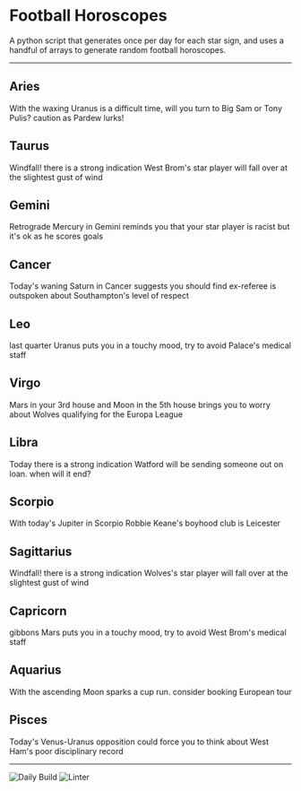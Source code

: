 # Football Horoscopes

A python script that generates once per day for each star sign, and uses a handful of arrays to generate random football horoscopes.

---

<!-- horoscopes_item starts -->
<h2>Aries</h2><p>With the waxing Uranus is a difficult time, will you turn to Big Sam or Tony Pulis? caution as Pardew lurks!</p><h2>Taurus</h2><p>Windfall! there is a strong indication West Brom's star player will fall over at the slightest gust of wind</p><h2>Gemini</h2><p>Retrograde Mercury in Gemini reminds you that your star player is racist but it's ok as he scores goals</p><h2>Cancer</h2><p>Today's waning Saturn in Cancer suggests you should find ex-referee is outspoken about Southampton's level of respect</p><h2>Leo</h2><p>last quarter Uranus puts you in a touchy mood, try to avoid Palace's medical staff</p><h2>Virgo</h2><p>Mars in your 3rd house and Moon in the 5th house brings you to worry about Wolves qualifying for the Europa League</p><h2>Libra</h2><p>Today there is a strong indication Watford will be sending someone out on loan. when will it end?</p><h2>Scorpio</h2><p>With today's Jupiter in Scorpio Robbie Keane's boyhood club is Leicester</p><h2>Sagittarius</h2><p>Windfall! there is a strong indication Wolves's star player will fall over at the slightest gust of wind</p><h2>Capricorn</h2><p>gibbons Mars puts you in a touchy mood, try to avoid West Brom's medical staff</p><h2>Aquarius</h2><p>With the ascending Moon sparks a cup run. consider booking European tour</p><h2>Pisces</h2><p>Today's Venus-Uranus opposition could force you to think about West Ham's poor disciplinary record</p>
<!-- horoscopes_item ends -->

---

![Daily Build](https://github.com/MatBenfield/horofootball.thechels.uk/workflows/Daily%20Build/badge.svg) ![Linter](https://github.com/MatBenfield/horofootball.thechels.uk/workflows/Linter/badge.svg)
